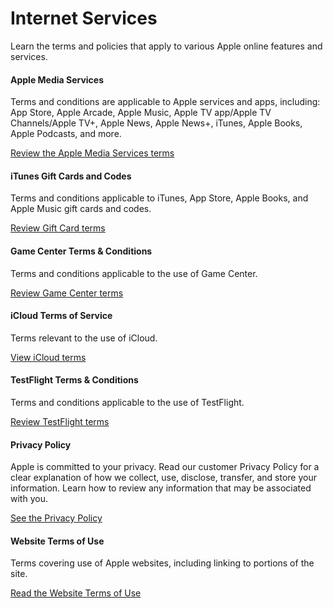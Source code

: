 Internet Services
=================

Learn the terms and policies that apply to various Apple online features and services.

#### Apple Media Services

Terms and conditions are applicable to Apple services and apps, including: App Store, Apple Arcade, Apple Music, Apple TV app/Apple TV Channels/Apple TV+, Apple News, Apple News+, iTunes, Apple Books, Apple Podcasts, and more.

[Review the Apple Media Services terms](https://www.apple.com/legal/internet-services/itunes/)

#### iTunes Gift Cards and Codes

Terms and conditions applicable to iTunes, App Store, Apple Books, and Apple Music gift cards and codes.

[Review Gift Card terms](https://www.apple.com/legal/internet-services/itunes/giftcards/)

#### Game Center Terms & Conditions

Terms and conditions applicable to the use of Game Center.

[Review Game Center terms](https://www.apple.com/legal/internet-services/itunes/gamecenter/)

#### iCloud Terms of Service

Terms relevant to the use of iCloud.

[View iCloud terms](https://www.apple.com/legal/internet-services/icloud/)

#### TestFlight Terms & Conditions

Terms and conditions applicable to the use of TestFlight.

[Review TestFlight terms](https://www.apple.com/legal/internet-services/testflight/)

#### Privacy Policy

Apple is committed to your privacy. Read our customer Privacy Policy for a clear explanation of how we collect, use, disclose, transfer, and store your information. Learn how to review any information that may be associated with you.

[See the Privacy Policy](https://www.apple.com/legal/privacy/)

#### Website Terms of Use

Terms covering use of Apple websites, including linking to portions of the site.

[Read the Website Terms of Use](https://www.apple.com/legal/internet-services/terms/site.html)